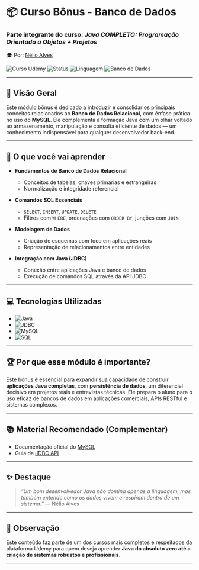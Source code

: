 # 📦 Curso Bônus - Banco de Dados  
### Parte integrante do curso: *Java COMPLETO: Programação Orientada a Objetos + Projetos*  
🎓 Por: [Nélio Alves](https://www.udemy.com/user/nelio-alves/)

![Curso Udemy](https://img.shields.io/badge/Udemy-Curso%20Premium-%23A435F0?logo=Udemy&logoColor=white)
![Status](https://img.shields.io/badge/Status-Estudando-%2300C853)
![Linguagem](https://img.shields.io/badge/Java-JDBC-orange?logo=java)
![Banco de Dados](https://img.shields.io/badge/MySQL-Utilizado-00758F?logo=mysql&logoColor=white)

---

## 📘 Visão Geral

Este módulo bônus é dedicado a introduzir e consolidar os principais conceitos relacionados ao **Banco de Dados Relacional**, com ênfase prática no uso do **MySQL**. Ele complementa a formação Java com um olhar voltado ao armazenamento, manipulação e consulta eficiente de dados — um conhecimento indispensável para qualquer desenvolvedor back-end.

---

## 🧠 O que você vai aprender

- **Fundamentos de Banco de Dados Relacional**
  - Conceitos de tabelas, chaves primárias e estrangeiras
  - Normalização e integridade referencial

- **Comandos SQL Essenciais**
  - `SELECT`, `INSERT`, `UPDATE`, `DELETE`
  - Filtros com `WHERE`, ordenações com `ORDER BY`, junções com `JOIN`

- **Modelagem de Dados**
  - Criação de esquemas com foco em aplicações reais
  - Representação de relacionamentos entre entidades

- **Integração com Java (JDBC)**
  - Conexão entre aplicações Java e banco de dados
  - Execução de comandos SQL através da API JDBC

---

## 💻 Tecnologias Utilizadas

- ![Java](https://img.shields.io/badge/Java-JDK%2017-%23f89820?logo=java)
- ![JDBC](https://img.shields.io/badge/JDBC-Conector-%23007396)
- ![MySQL](https://img.shields.io/badge/MySQL-Workbench-%2300758F?logo=mysql&logoColor=white)
- ![SQL](https://img.shields.io/badge/SQL-Essencial-%2300BFA5)

---

## 🏆 Por que esse módulo é importante?

Este bônus é essencial para expandir sua capacidade de construir **aplicações Java completas**, com **persistência de dados**, um diferencial decisivo em projetos reais e entrevistas técnicas. Ele prepara o aluno para o uso eficaz de bancos de dados em aplicações comerciais, APIs RESTful e sistemas complexos.

---

## 📚 Material Recomendado (Complementar)

- Documentação oficial do [MySQL](https://dev.mysql.com/doc/)
- Guia da [JDBC API](https://docs.oracle.com/javase/8/docs/technotes/guides/jdbc/)

---

## ✨ Destaque

> *“Um bom desenvolvedor Java não domina apenas a linguagem, mas também entende como os dados vivem e respiram dentro de um sistema.”* — Nélio Alves

---

## 📎 Observação

Este conteúdo faz parte de um dos cursos mais completos e respeitados da plataforma Udemy para quem deseja aprender **Java do absoluto zero até a criação de sistemas robustos e profissionais.**

---
